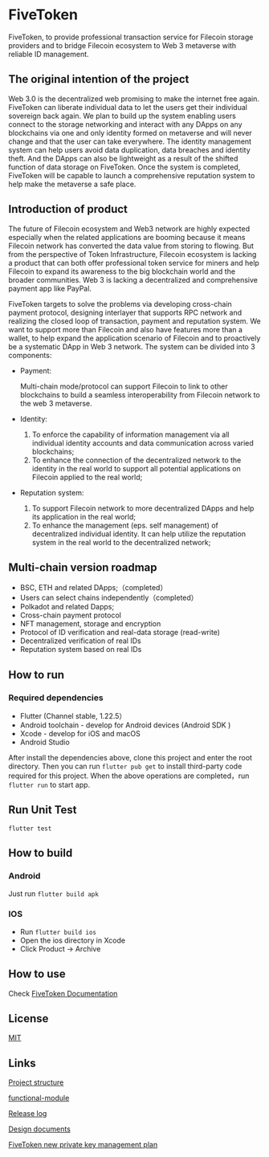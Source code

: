 # FiveToken 

FiveToken, to provide professional transaction service for Filecoin storage providers and to bridge Filecoin ecosystem to Web 3 metaverse with reliable ID management.

## The original intention of the project

Web 3.0 is the decentralized web promising to make the internet free again. FiveToken can liberate individual data to let the users get their individual sovereign back again. We plan to build up the system enabling users connect to the storage networking and interact with any DApps on any blockchains via one and only identity formed on metaverse and will never change and that the user can take everywhere. The identity management system can help users avoid data duplication, data breaches and identity theft. And the DApps can also be lightweight as a result of the shifted function of data storage on FiveToken. Once the system is completed, FiveToken will be capable to launch a comprehensive reputation system to help make the metaverse a safe place. 

## Introduction of  product

The future of Filecoin ecosystem and Web3 network are highly expected especially when the related applications are booming because it means Filecoin network has converted the data value from storing to flowing. But from the perspective of Token Infrastructure, Filecoin ecosystem is lacking a product that can both offer professional token service for miners and help Filecoin to expand its awareness to the big blockchain world and the broader communities. Web 3 is lacking a decentralized and comprehensive payment app like PayPal.

FiveToken targets to solve the problems via developing cross-chain payment protocol, designing interlayer that supports RPC network and realizing the closed loop of transaction, payment and reputation system. We want to support more than Filecoin and also have features more than a wallet, to help expand the application scenario of Filecoin and to proactively be a systematic DApp in Web 3 network. The system can be divided into 3 components:

- Payment: 

  Multi-chain mode/protocol can support Filecoin to link to other blockchains to build a seamless interoperability from Filecoin network to the web 3 metaverse.

- Identity:

  1. To enforce the capability of information management via all individual identity accounts and data communication across varied blockchains;
  2. To enhance the connection of the decentralized network to the identity in the real world to support all potential applications on Filecoin applied to the real world;

- Reputation system:

  1. To support Filecoin network to more decentralized DApps and help its application in the real world;
  2. To enhance the management (eps. self management) of decentralized individual identity. It can help utilize the reputation system in the real world to the decentralized network;

## Multi-chain version roadmap

- BSC, ETH and related DApps;（completed）
- Users can select chains independently（completed）
- Polkadot and related Dapps;
- Cross-chain payment protocol
- NFT management, storage and encryption 
- Protocol of ID verification and real-data storage (read-write) 
- Decentralized verification of real IDs 
- Reputation system based on real IDs

## How to run

### Required dependencies

- Flutter (Channel stable, 1.22.5）
- Android toolchain - develop for Android devices (Android SDK )
- Xcode - develop for iOS and macOS 
- Android Studio 

After install the dependencies above, clone this project and enter the root directory. Then you can run `flutter pub get` to install third-party code required for this project. When the above operations are completed，run `flutter run` to start app.

## Run Unit Test

`flutter test`

## How to build

### Android

Just run `flutter build apk`

### IOS

- Run `flutter build ios`
- Open the ios directory in Xcode
- Click Product -> Archive 

## How to use

Check [FiveToken Documentation](https://docs.fivetoken.io/userguide/app.html)

## License

[MIT](https://github.com/FiveToken/FiveToken-Wallet/blob/master/LICENSE)

## Links

[Project structure](./doc/code-tree.txt)

[functional-module](./functional-module.md)

[Release log](./doc/release.md)

[Design documents](./doc/impl.md)

[FiveToken new private key management plan](https://github.com/FiveToken/Design-Spec/blob/master/FiveToken%20new%20private%20key%20management%20plan.md)